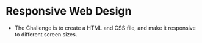 Responsive Web Design
================

* The Challenge is to create a HTML and CSS file, and make it responsive to different screen sizes.
